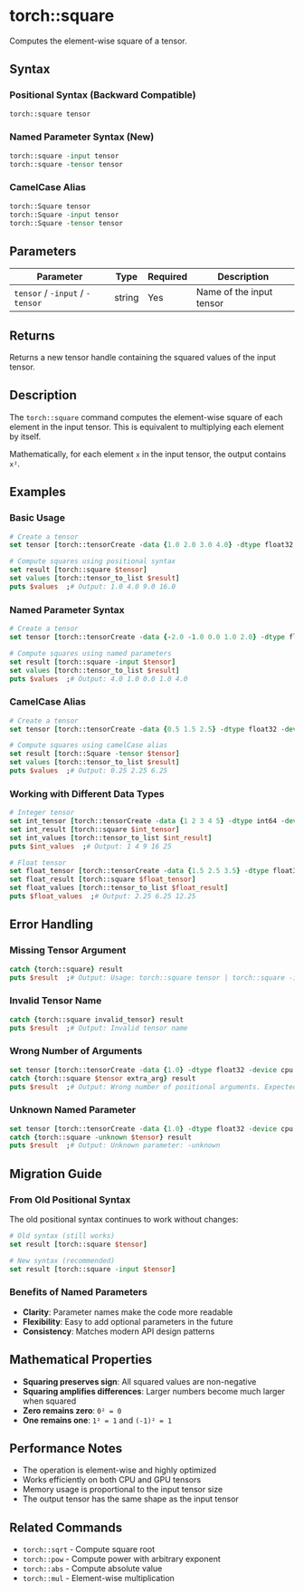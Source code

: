 # torch::square

Computes the element-wise square of a tensor.

## Syntax

### Positional Syntax (Backward Compatible)
```tcl
torch::square tensor
```

### Named Parameter Syntax (New)
```tcl
torch::square -input tensor
torch::square -tensor tensor
```

### CamelCase Alias
```tcl
torch::Square tensor
torch::Square -input tensor
torch::Square -tensor tensor
```

## Parameters

| Parameter | Type | Required | Description |
|-----------|------|----------|-------------|
| `tensor` / `-input` / `-tensor` | string | Yes | Name of the input tensor |

## Returns

Returns a new tensor handle containing the squared values of the input tensor.

## Description

The `torch::square` command computes the element-wise square of each element in the input tensor. This is equivalent to multiplying each element by itself.

Mathematically, for each element `x` in the input tensor, the output contains `x²`.

## Examples

### Basic Usage

```tcl
# Create a tensor
set tensor [torch::tensorCreate -data {1.0 2.0 3.0 4.0} -dtype float32 -device cpu -requiresGrad true]

# Compute squares using positional syntax
set result [torch::square $tensor]
set values [torch::tensor_to_list $result]
puts $values  ;# Output: 1.0 4.0 9.0 16.0
```

### Named Parameter Syntax

```tcl
# Create a tensor
set tensor [torch::tensorCreate -data {-2.0 -1.0 0.0 1.0 2.0} -dtype float32 -device cpu -requiresGrad true]

# Compute squares using named parameters
set result [torch::square -input $tensor]
set values [torch::tensor_to_list $result]
puts $values  ;# Output: 4.0 1.0 0.0 1.0 4.0
```

### CamelCase Alias

```tcl
# Create a tensor
set tensor [torch::tensorCreate -data {0.5 1.5 2.5} -dtype float32 -device cpu -requiresGrad true]

# Compute squares using camelCase alias
set result [torch::Square -tensor $tensor]
set values [torch::tensor_to_list $result]
puts $values  ;# Output: 0.25 2.25 6.25
```

### Working with Different Data Types

```tcl
# Integer tensor
set int_tensor [torch::tensorCreate -data {1 2 3 4 5} -dtype int64 -device cpu -requiresGrad false]
set int_result [torch::square $int_tensor]
set int_values [torch::tensor_to_list $int_result]
puts $int_values  ;# Output: 1 4 9 16 25

# Float tensor
set float_tensor [torch::tensorCreate -data {1.5 2.5 3.5} -dtype float32 -device cpu -requiresGrad true]
set float_result [torch::square $float_tensor]
set float_values [torch::tensor_to_list $float_result]
puts $float_values  ;# Output: 2.25 6.25 12.25
```

## Error Handling

### Missing Tensor Argument
```tcl
catch {torch::square} result
puts $result  ;# Output: Usage: torch::square tensor | torch::square -input tensor
```

### Invalid Tensor Name
```tcl
catch {torch::square invalid_tensor} result
puts $result  ;# Output: Invalid tensor name
```

### Wrong Number of Arguments
```tcl
set tensor [torch::tensorCreate -data {1.0} -dtype float32 -device cpu -requiresGrad true]
catch {torch::square $tensor extra_arg} result
puts $result  ;# Output: Wrong number of positional arguments. Expected: torch::square tensor
```

### Unknown Named Parameter
```tcl
set tensor [torch::tensorCreate -data {1.0} -dtype float32 -device cpu -requiresGrad true]
catch {torch::square -unknown $tensor} result
puts $result  ;# Output: Unknown parameter: -unknown
```

## Migration Guide

### From Old Positional Syntax
The old positional syntax continues to work without changes:

```tcl
# Old syntax (still works)
set result [torch::square $tensor]

# New syntax (recommended)
set result [torch::square -input $tensor]
```

### Benefits of Named Parameters
- **Clarity**: Parameter names make the code more readable
- **Flexibility**: Easy to add optional parameters in the future
- **Consistency**: Matches modern API design patterns

## Mathematical Properties

- **Squaring preserves sign**: All squared values are non-negative
- **Squaring amplifies differences**: Larger numbers become much larger when squared
- **Zero remains zero**: `0² = 0`
- **One remains one**: `1² = 1` and `(-1)² = 1`

## Performance Notes

- The operation is element-wise and highly optimized
- Works efficiently on both CPU and GPU tensors
- Memory usage is proportional to the input tensor size
- The output tensor has the same shape as the input tensor

## Related Commands

- `torch::sqrt` - Compute square root
- `torch::pow` - Compute power with arbitrary exponent
- `torch::abs` - Compute absolute value
- `torch::mul` - Element-wise multiplication 